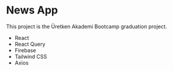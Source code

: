 # News App

This project is the Üretken Akademi Bootcamp graduation project.

- React
- React Query
- Firebase
- Tailwind CSS
- Axios

